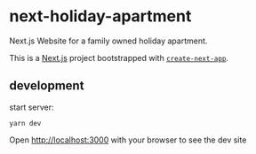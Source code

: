 # next-holiday-apartment
Next.js Website for a family owned holiday apartment.

This is a [Next.js](https://nextjs.org/) project bootstrapped with [`create-next-app`](https://github.com/vercel/next.js/tree/canary/packages/create-next-app).

## development
start server:
```
yarn dev
``` 
Open [http://localhost:3000](http://localhost:3000) with your browser to see the dev site
